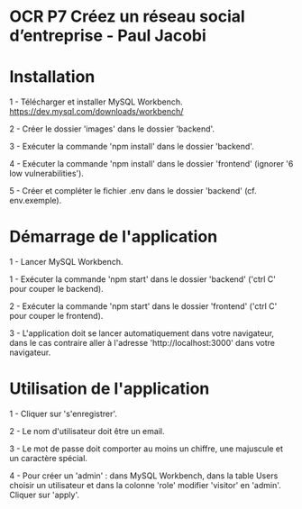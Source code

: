 # OCR P7 Créez un réseau social d’entreprise - Paul Jacobi

# Installation

1 - Télécharger et installer MySQL Workbench. https://dev.mysql.com/downloads/workbench/

2 - Créer le dossier 'images' dans le dossier 'backend'.

3 - Exécuter la commande 'npm install' dans le dossier 'backend'.

4 - Exécuter la commande 'npm install' dans le dossier 'frontend' (ignorer '6 low vulnerabilities').

5 - Créer et compléter le fichier .env dans le dossier 'backend' (cf. env.exemple).

# Démarrage de l'application

1 - Lancer MySQL Workbench.

1 - Exécuter la commande 'npm start' dans le dossier 'backend' ('ctrl C' pour couper le backend).

2 - Exécuter la commande 'npm start' dans le dossier 'frontend' ('ctrl C' pour couper le frontend).

3 - L'application doit se lancer automatiquement dans votre navigateur, dans le cas contraire aller à l'adresse 'http://localhost:3000' dans votre navigateur.

# Utilisation de l'application

1 - Cliquer sur 's'enregistrer'.

2 - Le nom d'utilisateur doit être un email.

3 - Le mot de passe doit comporter au moins un chiffre, une majuscule et un caractère spécial.

4 - Pour créer un 'admin' : dans MySQL Workbench, dans la table Users choisir un utilisateur et dans la colonne 'role' modifier 'visitor' en 'admin'. Cliquer sur 'apply'.
